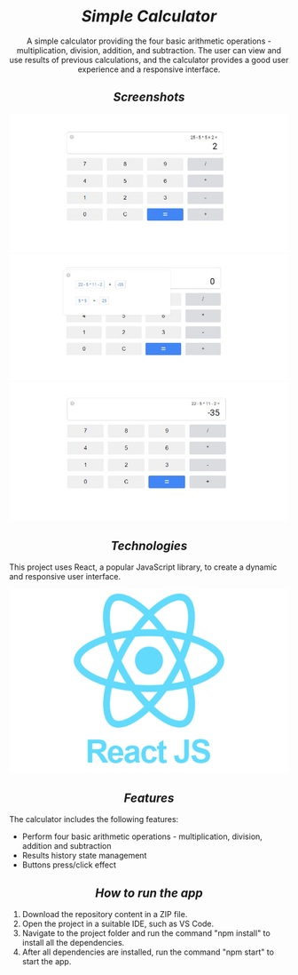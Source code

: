 <h1 align="center"><i>Simple Calculator</i></h1>

<p align="center"> A simple calculator providing the four basic arithmetic operations - multiplication, division, addition, and subtraction. The user can view and use results of previous calculations, and the calculator provides a good user experience and a responsive interface.
</p>

<h2 align="center"><i>Screenshots</i></h2>

<p align="center">
    <img src="./images/standard.jpg"/>
    <img src="./images/history.jpg"/>
    <img src="./images/history-result.jpg"/>
<p>

<h2 align="center"><i>Technologies </i></h2>
<p>This project uses React, a popular JavaScript library, to create a dynamic and responsive user interface.</p>

<div align="center" >
<img src="./images/react.png"/>
</div>

<h2 align="center"><i>Features</i></h2>
<p>The calculator includes the following features:</p>
<ul>
    <li>Perform four basic arithmetic operations - multiplication, division, addition and subtraction</li>
    <li>Results history state management</li>
    <li>Buttons press/click effect</li>
</ul>

<h2 align="center"><i>How to run the app</i></h2>

<ol>
    <li>Download the repository content in a ZIP file.</li>
    <li>Open the project in a suitable IDE, such as VS Code.</li>
    <li>Navigate to the project folder and run the command "npm install" to install all the dependencies.</li>
    <li>After all dependencies are installed, run the command "npm start" to start the app.</li>
</ol>
